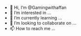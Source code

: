 - 👋 Hi, I’m @Gamingwithaffan
- 👀 I’m interested in ...
- 🌱 I’m currently learning ...
- 💞️ I’m looking to collaborate on ...
- 📫 How to reach me ...

<!---
Gamingwithaffan/Gamingwithaffan is a ✨ special ✨ repository because its `README.md` (this file) appears on your GitHub profile.
You can click the Preview link to take a look at your changes.
--->

